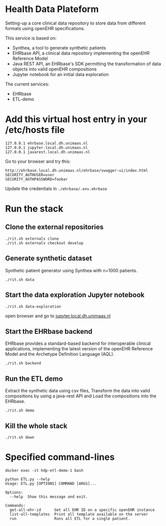 # Health Data Plateform

Setting-up a core clinical data repository to store data from different formats using openEHR specifications.

This service is based on:
- Synthea, a tool to generate synthetic patients
- EHRbase API, a clinical data repository implementing the openEHR Reference Model
- Java REST API, an EHRbase's SDK permitting the transformation of data objects into valid openEHR compositions
- Jupyter notebook for an initial data exploration

The current services:
- EHRbase
- ETL-demo

# Add this virtual host entry in your /etc/hosts file
```
127.0.0.1 ehrbase.local.dh.unimaas.nl
127.0.0.1 jupyter.local.dh.unimaas.nl
127.0.0.1 javarest.local.dh.unimaas.nl
```

Go to your browser and try this:
```
http://ehrbase.local.dh.unimaas.nl/ehrbase/swagger-ui/index.html
SECURITY_AUTHUSER=user
SECURITY_AUTHPASSWORD=foobar
```
Update the credentials in `./ehrbase/.env.ehrbase`

# Run the stack

## Clone the external repositories

```
./rit.sh externals clone
./rit.sh externals checkout develop
```

## Generate synthetic dataset

Synthetic patient generator using Synthea with n=1000 patients.

```
./rit.sh data
```

## Start the data exploration Jupyter notebook

```
./rit.sh data-exploration
```
open browser and go to [jupyter.local.dh.unimaas.nl](jupyter.local.dh.unimaas.nl)

## Start the EHRbase backend

EHRbase provides a standard-based backend for interoperable clinical applications, implementing the latest version of the openEHR Reference Model and the Archetype Definition Language (AQL).

```
./rit.sh backend
```

## Run the ETL demo

Extract the synthetic data using csv files, Transform the data into valid compositions by using a java-rest API and Load the compositions into the EHRbase.

```
./rit.sh demo
```

## Kill the whole stack

```
./rit.sh down
```


# Specified command-lines
```
docker exec -it hdp-etl-demo-1 bash
```

```
python ETL.py --help
Usage: ETL.py [OPTIONS] COMMAND [ARGS]...

Options:
  --help  Show this message and exit.

Commands:
  get-all-ehr-id      Get all EHR ID on a specific openEHR instance
  list-all-templates  Print all template available on the server
  run                 Runs all ETL for a single patient.
```
